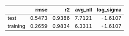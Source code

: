|          |   rmse |     r2 |   avg_nll |   log_sigma |
|:---------|-------:|-------:|----------:|------------:|
| test     | 0.5473 | 0.9386 |    7.7121 |     -1.6107 |
| training | 0.2659 | 0.9834 |    6.3311 |     -1.6107 |